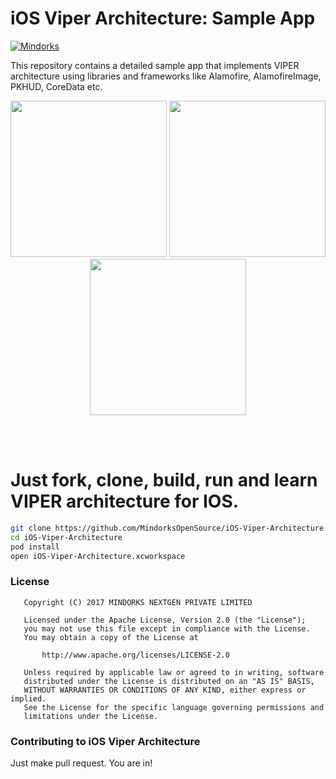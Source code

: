 # iOS Viper Architecture: Sample App
[![Mindorks](https://img.shields.io/badge/mindorks-opensource-blue.svg)](https://mindorks.com/open-source-projects)

This repository contains a detailed sample app that implements VIPER architecture using libraries and frameworks like Alamofire, AlamofireImage, PKHUD, CoreData etc.

<p align="center">
  <img src="https://raw.githubusercontent.com/MindorksOpenSource/iOS-Viper-Architecture/assets/screenshot1.png" width="250">
  <img src="https://raw.githubusercontent.com/MindorksOpenSource/iOS-Viper-Architecture/assets/screenshot2.png" width="250">
  <img src="https://raw.githubusercontent.com/MindorksOpenSource/iOS-Viper-Architecture/assets/screenshot3.png" width="250">
</p>
<br>
<br>

# Just fork, clone, build, run and learn VIPER architecture for IOS.

```sh
git clone https://github.com/MindorksOpenSource/iOS-Viper-Architecture.git
cd iOS-Viper-Architecture
pod install
open iOS-Viper-Architecture.xcworkspace
```

### License
```
   Copyright (C) 2017 MINDORKS NEXTGEN PRIVATE LIMITED

   Licensed under the Apache License, Version 2.0 (the "License");
   you may not use this file except in compliance with the License.
   You may obtain a copy of the License at

       http://www.apache.org/licenses/LICENSE-2.0

   Unless required by applicable law or agreed to in writing, software
   distributed under the License is distributed on an "AS IS" BASIS,
   WITHOUT WARRANTIES OR CONDITIONS OF ANY KIND, either express or implied.
   See the License for the specific language governing permissions and
   limitations under the License.
```

### Contributing to iOS Viper Architecture
Just make pull request. You are in!
